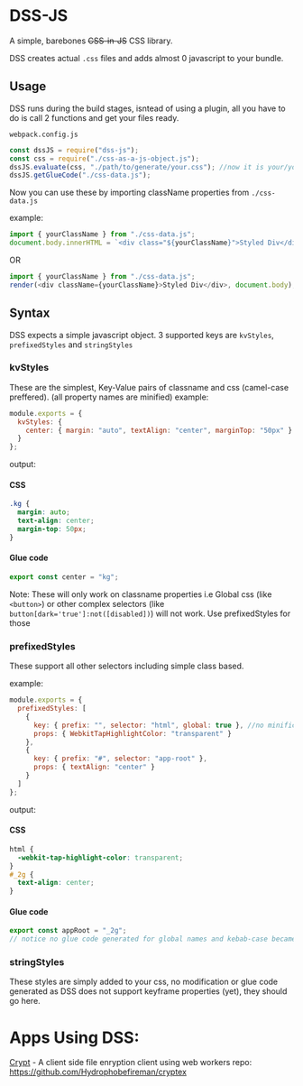 # DSS-JS

A simple, barebones ~~CSS-in-JS~~ CSS library.

DSS creates actual `.css` files and adds almost 0 javascript to your bundle.

## Usage

DSS runs during the build stages, isntead of using a plugin, all you have to do is call 2 functions and get your files ready.

`webpack.config.js`

```javascript
const dssJS = require("dss-js");
const css = require("./css-as-a-js-object.js");
dssJS.evaluate(css, "./path/to/generate/your.css"); //now it is your/your bundler's job to import this css file.
dssJS.getGlueCode("./css-data.js");
```

Now you can use these by importing className properties from `./css-data.js`

example:

```javascript
import { yourClassName } from "./css-data.js";
document.body.innerHTML = `<div class="${yourClassName}">Styled Div</div>`;
```

OR

```javascript
import { yourClassName } from "./css-data.js";
render(<div className={yourClassName}>Styled Div</div>, document.body);
```

## Syntax

DSS expects a simple javascript object.
3 supported keys are `kvStyles`, `prefixedStyles` and `stringStyles`

### kvStyles

These are the simplest, Key-Value pairs of classname and css (camel-case preffered).
(all property names are minified)
example:

```javascript
module.exports = {
  kvStyles: {
    center: { margin: "auto", textAlign: "center", marginTop: "50px" }
  }
};
```

output:

#### CSS

```css
.kg {
  margin: auto;
  text-align: center;
  margin-top: 50px;
}
```

#### Glue code

```javascript
export const center = "kg";
```

Note: These will only work on classname properties
i.e Global css (like `<button>`) or other complex selectors (like `button[dark='true']:not([disabled])`) will not work.
Use prefixedStyles for those

### prefixedStyles

These support all other selectors including simple class based.

example:

```javascript
module.exports = {
  prefixedStyles: [
    {
      key: { prefix: "", selector: "html", global: true }, //no minification if global:true
      props: { WebkitTapHighlightColor: "transparent" }
    },
    {
      key: { prefix: "#", selector: "app-root" },
      props: { textAlign: "center" }
    }
  ]
};
```

output:

#### CSS

```css
html {
  -webkit-tap-highlight-color: transparent;
}
#_2g {
  text-align: center;
}
```

#### Glue code

```javascript
export const appRoot = "_2g";
// notice no glue code generated for global names and kebab-case became camelCase
```

### stringStyles

These styles are simply added to your css, no modification or glue code generated
as DSS does not support keyframe properties (yet), they should go here.

# Apps Using DSS:

[Crypt](https://crypt.pycode.tk) - A client side file enryption client using web workers
repo: https://github.com/Hydrophobefireman/cryptex
